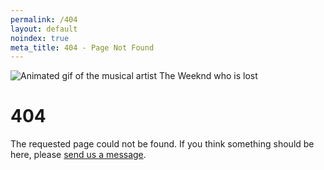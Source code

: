 ```yaml
---
permalink: /404
layout: default
noindex: true
meta_title: 404 - Page Not Found
---
```

  <div class="container-404" id="main">
    <img src="https://media2.giphy.com/media/vVEjKbAUFtZzFzjYbz/giphy.gif" alt="Animated gif of the musical artist The Weeknd who is lost">
    <h1>404</h1>
    <p>The requested page could not be found. If you think something should be here, please <a href="/contact">send us a message</a>.</p>
  </div>
